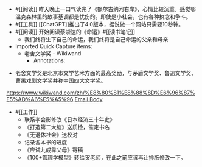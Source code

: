 - #[[阅读]] 昨天晚上一口气读完了《额尔古纳河右岸》，心情比较沉重。感觉鄂温克森林里的故事基调都是忧伤的。即使是小社会，也有各种执念和争斗。
- #[[工具]] [[ChatGPT]]推出了4.0版本，据说做一个网站只需要10秒钟。
- #[[阅读]] 开始阅读蔡崇达的《命运》#[[读书笔记]]
    - 我们终将生下自己的命运，我们终将是自己命运的父亲和母亲
- Imported Quick Capture items:
    - 老舍文学奖 - Wikiwand
        - Annotations:

* 老舍文学奖是北京市文学艺术方面的最高奖励，与茅盾文学奖、鲁迅文学奖、曹禺戏剧文学奖并称中国四大文学奖。



https://www.wikiwand.com/zh/%E8%80%81%E8%88%8D%E6%96%87%E5%AD%A6%E5%A5%96 [Email Body](https://files.todoist.com/5-uVFxM4ODE11BZcrJ80br2B5u9CU2RJqp_MdlprdGL0e7QK_aBzW3X0SvXPn8u9/by/21878347/as/file.html)
- #[[工作]]
    - 联系李会影修改《日本经济三十年史》
    - 《打造第二大脑》送质检，催定书名
    - 《无退休社会》送校对
    - 记录各本书的进度
    - 《应试九成靠父母》寄稿
    - 《100+管理学模型》转给贺老师，在此之前应该再让排版修改一下。
